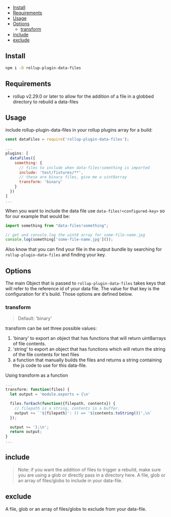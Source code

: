 <!-- START doctoc generated TOC please keep comment here to allow auto update -->
<!-- DON'T EDIT THIS SECTION, INSTEAD RE-RUN doctoc TO UPDATE -->


- [Install](#install)
- [Requirements](#requirements)
- [Usage](#usage)
- [Options](#options)
  - [transform](#transform)
- [include](#include)
- [exclude](#exclude)

<!-- END doctoc generated TOC please keep comment here to allow auto update -->

## Install
```sh
npm i -D rollup-plugin-data-files
```

## Requirements
* rollup v2.29.0 or later to allow for the addition of a file in a globbed directory to rebuild a data-files

## Usage
include rollup-plugin-data-files in your rollup plugins array for a build:
```js
const dataFiles = require('rollup-plugin-data-files');

...
plugins: [
  dataFiles({
    something: {
      // files to include when data-files!something is imported
      include: 'test/fixtures/**',
      // these are binary files, give me a uint8array
      transform: 'binary'
    }
  })
]
...
```

When you want to include the data file use `data-files!<configured-key>` so for our example that would be:
```js
import something from "data-files!something";

// get and console.log the uint8 array for some-file-name.jpg
console.log(something['some-file-name.jpg']());
```

Also know that you can find your file in the output bundle by searching for `rollup-plugin-data-files` and finding your key.

## Options
The main Object that is passed to `rollup-plugin-data-files` takes keys that will refer to the reference id of your data file. The value for that key is the configuration for it's build. Those options are defined below.

### transform
> Default: 'binary'

transform can be set three possible values:
1. 'binary' to export an object that has functions that will return uint8arrays of file contents.
2. 'string' to export an object that has functions which will return the string of the file contents for text files
3. a function that manually builds the files and returns a string containing the js code to use for this data-file.

Using transform as a function
```js
...
transform: function(files) {
  let output = 'module.exports = {\n'

  files.forEach(function({filepath, contents}) {
    // filepath is a string, contents is a buffer.
    output += `'${filepath}': () => '${contents.toString()}',\n`
  });

  output += '};\n';
  return output;
}
...

```
## include
> Note: if you want the addition of files to trigger a rebuild, make sure you are using a glob or directly pass in a directory here.
A file, glob or an array of files/globs to include in your data-file.

## exclude
A file, glob or an array of files/globs to exclude from your data-file.
